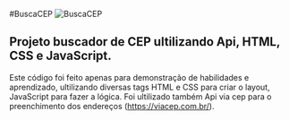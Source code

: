
#BuscaCEP
![BuscaCEP](https://user-images.githubusercontent.com/87495655/174192613-6a36a631-f018-478f-98ce-d7be167c9ce3.png)


## Projeto buscador de CEP ultilizando Api, HTML, CSS e JavaScript.
Este código foi feito apenas para demonstração de habilidades e aprendizado, ultilizando diversas tags HTML e CSS para criar o layout,  JavaScript para fazer a lógica.
Foi ultilizado também Api via cep para o preenchimento dos endereços (https://viacep.com.br/).
